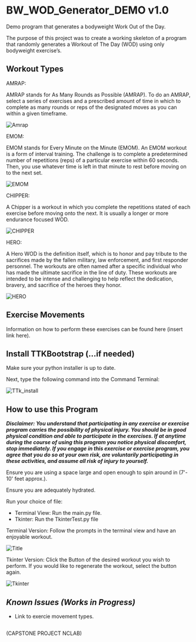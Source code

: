 # BW_WOD_Generator_DEMO v1.0 

Demo program that generates a bodyweight Work Out of the Day.

The purpose of this project was to create a working skeleton of a program that randomly generates a Workout of The Day (WOD) using only bodyweight exercise’s. 


## Workout Types

AMRAP: 

AMRAP stands for As Many Rounds as Possible (AMRAP). To do an AMRAP, select a series of exercises and a prescribed amount of time in which to complete as many rounds or reps of the designated moves as you can within a given timeframe.

![Amrap](https://github.com/scott1emac/BW_WOD_Generator_DEMO/assets/125082587/2e517e8b-4c68-4c46-99af-e00b6e6021f0)


EMOM:

EMOM stands for Every Minute on the Minute (EMOM). An EMOM workout is a form of interval training. The challenge is to complete a predetermined number of repetitions (reps) of a particular exercise within 60 seconds. Then, you use whatever time is left in that minute to rest before moving on to the next set.

![EMOM](https://github.com/scott1emac/BW_WOD_Generator_DEMO/assets/125082587/04d727c1-9aea-489a-a80f-7ec5bb9a74f8)


CHIPPER:

A Chipper is a workout in which you complete the repetitions stated of each exercise before moving onto the next. It is usually a longer or more endurance focused WOD.

![CHIPPER](https://github.com/scott1emac/BW_WOD_Generator_DEMO/assets/125082587/f3608b3f-5d2f-4f4c-9a10-6d1db66518db)


HERO: 

A Hero WOD is the definition itself, which is to honor and pay tribute to the sacrifices made by the fallen military, law enforcement, and first responder personnel. The workouts are often named after a specific individual who has made the ultimate sacrifice in the line of duty. These workouts are intended to be intense and challenging to help reflect the dedication, bravery, and sacrifice of the heroes they honor.

![HERO](https://github.com/scott1emac/BW_WOD_Generator_DEMO/assets/125082587/2d864f12-0208-41d7-a8ba-46e95e07461c)


## Exercise Movements
Information on how to perform these exercises can be found here (insert link here).

## Install TTKBootstrap (...if needed)
Make sure your python installer is up to date. 

Next, type the following command into the Command Terminal:

![TTk_install](https://github.com/scott1emac/BW_WOD_Generator_DEMO/assets/125082587/38aec922-098d-465c-813e-effa7451143f)


## How to use this Program

***Disclaimer: You understand that participating in any exercise or exercise program carries the possibility of physical injury. You should be in good physical condition and able to participate in the exercises. If at anytime during the course of using this program you notice physical discomfort, stop immediately. If you engage in this exercise or exercise program, you agree that you do so at your own risk, are voluntarily participating in these activities, and assume all risk of injury to yourself.*** 

Ensure you are using a space large and open enough to spin around in (7'- 10' feet approx.). 

Ensure you are adequately hydrated. 

Run your choice of file:
-  Terminal View: Run the main.py file.
-  Tkinter: Run the TkinterTest.py file

Terminal Version:
Follow the prompts in the terminal view and have an enjoyable workout. 

![Title](https://github.com/scott1emac/BW_WOD_Generator_DEMO/assets/125082587/1574096a-916f-4765-8ce1-fac5d8e6c03d)


Tkinter Version:
Click the Button of the desired workout you wish to perform. 
If you would like to regenerate the workout, select the button again.

![Tkinter](https://github.com/scott1emac/BW_WOD_Generator_DEMO/assets/125082587/b7ab445a-735e-4599-ad75-4c8d958480dd)



## ***Known Issues (Works in Progress)***

-  Link to exercie movement types.

##
(CAPSTONE PROJECT NCLAB)
